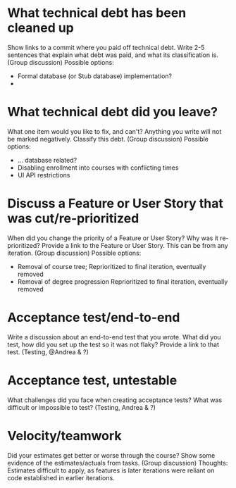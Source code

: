 What technical debt has been cleaned up
========================================

Show links to a commit where you paid off technical debt. Write 2-5 sentences
that explain what debt was paid, and what its classification is.
(Group discussion)
Possible options:
- Formal database (or Stub database) implementation?
-  

What technical debt did you leave?
==================================

What one item would you like to fix, and can't? Anything you write will not
be marked negatively. Classify this debt.
(Group discussion)
Possible options:
- ... database related?
- Disabling enrollment into courses with conflicting times
- UI API restrictions

Discuss a Feature or User Story that was cut/re-prioritized
============================================

When did you change the priority of a Feature or User Story? Why was it
re-prioritized? Provide a link to the Feature or User Story. This can be from any
iteration.
(Group discussion)
Possible options:
- Removal of course tree; 
    Reprioritized to final iteration, eventually removed
- Removal of degree progression 
    Reprioritized to final iteration, eventually removed

Acceptance test/end-to-end
==========================

Write a discussion about an end-to-end test that you wrote. What did you test,
how did you set up the test so it was not flaky? Provide a link to that test.
(Testing, @Andrea & ?)

Acceptance test, untestable
===============

What challenges did you face when creating acceptance tests? What was difficult
or impossible to test?
(Testing, Andrea & ?)

Velocity/teamwork
=================

Did your estimates get better or worse through the course? Show some
evidence of the estimates/actuals from tasks.
(Group discussion)
Thoughts: Estimates difficult to apply, as features is later iterations were reliant on code established in earlier iterations.
